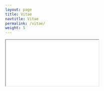 ```yaml
---
layout: page
title: Vitae
navtitle: Vitae
permalink: /vitae/
weight: 5
---
```


<iframe class="pdf-viewer" src="{{ "/resources/pdf.js/web/viewer.html" | prepend: site.baseurl }}">
  <p>Oops! It appears you don't have a PDF plugin for this browser.
  No worries, you can <a href="{{ "/resources/docs/ali-cv.pdf" | prepend: site.baseurl }}">click here to
  download my CV.</a></p>
</iframe>

<!-- <iframe class="pdf-viewer" src="{{ "/resources/ViewerJS/#../docs/ali-cv.pdf" | prepend: site.baseurl }}" allowfullscreen webkitallowfullscreen>
  <p>Oops! It appears you don't have a PDF plugin for this browser.
  No worries, you can <a href="{{ "/resources/docs/ali-cv.pdf" | prepend: site.baseurl }}">click here to
  download my CV.</a></p>
</iframe> -->

<!-- <object data="{{ "/resources/docs/ali-cv.pdf" | prepend: site.baseurl }}" type="application/pdf" width="100%" height="1200px">
  <p>Oops! It appears you don't have a PDF plugin for this browser.
  No worries, you can <a href="{{ "/resources/docs/ali-cv.pdf" | prepend: site.baseurl }}">click here to
  download my CV.</a></p>
</object> -->
